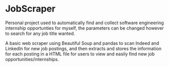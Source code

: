 # JobScraper

Personal project used to automatically find and collect software engineering internship opportunties for myself, the parameters can be changed however to search for any job title wanted. 

A basic web scraper using Beautiful Soup and pandas to scan Indeed and LinkedIn for new job postings, and then extracts and stores the information for each posting in a HTML file for users to view and easily find new job opportunities/internships. 
